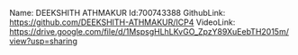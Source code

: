 Name: DEEKSHITH ATHMAKUR Id:700743388 
GithubLink: https://github.com/DEEKSHITH-ATHMAKUR/ICP4 
VideoLink: https://drive.google.com/file/d/1MspsgHLhLKvGO_ZpzY89XuEebTH2015m/view?usp=sharing
